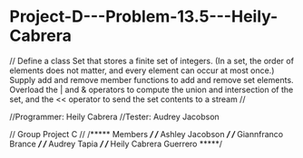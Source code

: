 # Project-D---Problem-13.5---Heily-Cabrera

// Define a class Set that stores a finite set of integers. (In a set, the order of elements does not matter, and every element can occur at most once.) Supply add and remove member functions to add and remove set elements. Overload the | and & operators to compute the union and intersection of the set, and the << operator to send the set contents to a stream // 

//Programmer: Heily Cabrera
//Tester: Audrey Jacobson 

// Group Project C //
/***** Members *****/
/***** Ashley Jacobson *****/
/***** Giannfranco Brance *****/
/***** Audrey Tapia *****/
/***** Heily Cabrera Guerrero *****/
